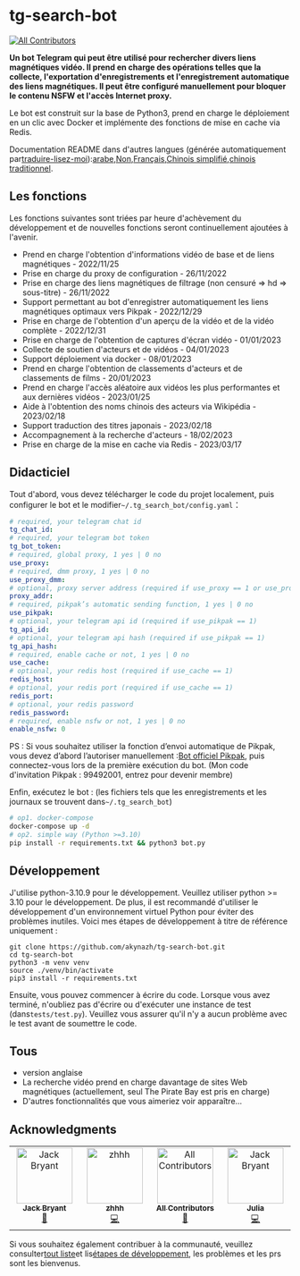 # tg-search-bot

<!-- ALL-CONTRIBUTORS-BADGE:START - Do not remove or modify this section -->

[![All Contributors](https://img.shields.io/badge/all_contributors-4-orange.svg?style=flat-square)](#contributors-)

<!-- ALL-CONTRIBUTORS-BADGE:END -->

**Un bot Telegram qui peut être utilisé pour rechercher divers liens magnétiques vidéo. Il prend en charge des opérations telles que la collecte, l'exportation d'enregistrements et l'enregistrement automatique des liens magnétiques. Il peut être configuré manuellement pour bloquer le contenu NSFW et l'accès Internet proxy.**

Le bot est construit sur la base de Python3, prend en charge le déploiement en un clic avec Docker et implémente des fonctions de mise en cache via Redis.

Documentation README dans d'autres langues (générée automatiquement par[traduire-lisez-moi](https://github.com/dephraiim/translate-readme)):[arabe](./README.ar.md),[Non](./README.hi.md),[Français](./README.fr.md),[Chinois simplifié](./README.zh-CN.md),[chinois traditionnel](./README.zh-TW.md).

## Les fonctions

Les fonctions suivantes sont triées par heure d'achèvement du développement et de nouvelles fonctions seront continuellement ajoutées à l'avenir.

-   Prend en charge l'obtention d'informations vidéo de base et de liens magnétiques - 2022/11/25
-   Prise en charge du proxy de configuration - 26/11/2022
-   Prise en charge des liens magnétiques de filtrage (non censuré => hd => sous-titre) - 26/11/2022
-   Support permettant au bot d'enregistrer automatiquement les liens magnétiques optimaux vers Pikpak - 2022/12/29
-   Prise en charge de l'obtention d'un aperçu de la vidéo et de la vidéo complète - 2022/12/31
-   Prise en charge de l'obtention de captures d'écran vidéo - 01/01/2023
-   Collecte de soutien d'acteurs et de vidéos - 04/01/2023
-   Support déploiement via docker - 08/01/2023
-   Prend en charge l'obtention de classements d'acteurs et de classements de films - 20/01/2023
-   Prend en charge l'accès aléatoire aux vidéos les plus performantes et aux dernières vidéos - 2023/01/25
-   Aide à l'obtention des noms chinois des acteurs via Wikipédia - 2023/02/18
-   Support traduction des titres japonais - 2023/02/18
-   Accompagnement à la recherche d'acteurs - 18/02/2023
-   Prise en charge de la mise en cache via Redis - 2023/03/17

## Didacticiel

Tout d'abord, vous devez télécharger le code du projet localement, puis configurer le bot et le modifier`~/.tg_search_bot/config.yaml`：

```yaml
# required, your telegram chat id
tg_chat_id:
# required, your telegram bot token
tg_bot_token:
# required, global proxy, 1 yes | 0 no
use_proxy:
# required, dmm proxy, 1 yes | 0 no
use_proxy_dmm:
# optional, proxy server address (required if use_proxy == 1 or use_proxy_dmm == 1)
proxy_addr:
# required, pikpak’s automatic sending function, 1 yes | 0 no
use_pikpak:
# optional, your telegram api id (required if use_pikpak == 1)
tg_api_id:
# optional, your telegram api hash (required if use_pikpak == 1)
tg_api_hash:
# required, enable cache or not, 1 yes | 0 no
use_cache:
# optional, your redis host (required if use_cache == 1)
redis_host:
# optional, your redis port (required if use_cache == 1)
redis_port:
# optional, your redis password
redis_password:
# required, enable nsfw or not, 1 yes | 0 no
enable_nsfw: 0
```

PS : Si vous souhaitez utiliser la fonction d’envoi automatique de Pikpak, vous devez d’abord l’autoriser manuellement :[Bot officiel Pikpak](https://t.me/PikPak6_Bot), puis connectez-vous lors de la première exécution du bot. (Mon code d'invitation Pikpak : 99492001, entrez pour devenir membre)

Enfin, exécutez le bot : (les fichiers tels que les enregistrements et les journaux se trouvent dans`~/.tg_search_bot`)

```sh
# op1. docker-compose
docker-compose up -d
# op2. simple way (Python >=3.10)
pip install -r requirements.txt && python3 bot.py
```

## Développement

J'utilise python-3.10.9 pour le développement. Veuillez utiliser python >= 3.10 pour le développement. De plus, il est recommandé d'utiliser le développement d'un environnement virtuel Python pour éviter des problèmes inutiles. Voici mes étapes de développement à titre de référence uniquement :

```shell
git clone https://github.com/akynazh/tg-search-bot.git
cd tg-search-bot
python3 -m venv venv
source ./venv/bin/activate
pip3 install -r requirements.txt
```

Ensuite, vous pouvez commencer à écrire du code. Lorsque vous avez terminé, n'oubliez pas d'écrire ou d'exécuter une instance de test (dans`tests/test.py`). Veuillez vous assurer qu'il n'y a aucun problème avec le test avant de soumettre le code.

## Tous

-   version anglaise
-   La recherche vidéo prend en charge davantage de sites Web magnétiques (actuellement, seul The Pirate Bay est pris en charge)
-   D'autres fonctionnalités que vous aimeriez voir apparaître...

## Acknowledgments

<!-- ALL-CONTRIBUTORS-LIST:START - Do not remove or modify this section -->

<!-- prettier-ignore-start -->

<!-- markdownlint-disable -->

<table>
  <tbody>
    <tr>
      <td align="center" valign="top" width="14.28%"><a href="https://akynazh.site"><img src="https://avatars.githubusercontent.com/u/78672905?v=4?s=100" width="100px;" alt="Jack Bryant"/><br /><sub><b>Jack Bryant</b></sub></a><br /><a href="#maintenance-akynazh" title="Maintenance">🚧</a></td>
      <td align="center" valign="top" width="14.28%"><a href="https://github.com/z-hhh"><img src="https://avatars.githubusercontent.com/u/8455958?v=4?s=100" width="100px;" alt="zhhh"/><br /><sub><b>zhhh</b></sub></a><br /><a href="https://github.com/akynazh/tg-search-bot/commits?author=z-hhh" title="Code">💻</a></td>
      <td align="center" valign="top" width="14.28%"><a href="https://allcontributors.org"><img src="https://avatars.githubusercontent.com/u/46410174?v=4?s=100" width="100px;" alt="All Contributors"/><br /><sub><b>All Contributors</b></sub></a><br /><a href="https://github.com/akynazh/tg-search-bot/commits?author=all-contributors" title="Documentation">📖</a></td>
      <td align="center" valign="top" width="14.28%"><a href="https://github.com/JackBryant286"><img src="https://avatars.githubusercontent.com/u/113345781?v=4?s=100" width="100px;" alt="Jack Bryant"/><br /><sub><b>Julia</b></sub></a><br /><a href="https://github.com/akynazh/tg-search-bot/commits?author=JackBryant286" title="Code">💻</a></td>
    </tr>
  </tbody>
</table>

<!-- markdownlint-restore -->

<!-- prettier-ignore-end -->

<!-- ALL-CONTRIBUTORS-LIST:END -->

Si vous souhaitez également contribuer à la communauté, veuillez consulter[tout liste](https://github.com/akynazh/tg-search-bot#TODO)et lis[étapes de développement](https://github.com/akynazh/tg-search-bot#Development), les problèmes et les prs sont les bienvenus.
